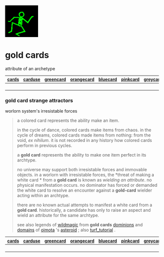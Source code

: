 ![dancer](assets/dancer.gif)

# gold cards

attribute of an archetype

|  [cards](cards.md)  |  [carduse](carduse.md)  |  [greencard](greencard.md)  |  [orangecard](orangecard.md)  |  [bluecard](bluecard.md)  |  [pinkcard](pinkcard.md)  |  [greycard](greycard.md)  |  [mintcard](mintcard.md)  |  [goldcard](goldcard.md)  |  [yellowcard](yellowcard.md)  | 
| ------------------- | ----------------------- | --------------------------- | ----------------------------- | ------------------------- | ------------------------- | ------------------------- | ------------------------- | ------------------------- | ----------------------------- | 
| &nbsp;              | &nbsp;                  | &nbsp;                      | &nbsp;                        | &nbsp;                    | &nbsp;                    | &nbsp;                    | &nbsp;                    | &nbsp;                    | &nbsp;                        | 

### gold card strange attractors

worlorn system's irresistable forces
>
>   a colored card represents the ability make an item. 
>
>   in the cycle of dance, colored cards make items from chaos. in the cycle of dreams, colored cards made items from nothing: from the void, *ex nihilum*. it is not recorded in any history how colored cards perform in previous cycles.
>
>   a **gold card** represents the ability to make one item perfect in its archtype.
>
>   no universe may support both irresistable forces and immovable objects. in a worlorn with irresistable forces, the *threat of making a white card * from a **gold card** is known as *wielding an attribute*. no physical manifestation occurs. no dominator has forced or demanded the white card to resolve an encounter against a **gold-card** wielder acting within an archtype.
>
>   there are no known actual attempts to manifest a white card from a **gold card**. historically, a candidate has only to raise an aspect and wield an attribute for the same archtype.
>
>   see also legends of  [wildmagic](wildmagic.md)  from **gold cards**  [dominions](dominions.md)  and  [domains](domains.md)  of  [oimota](oimota.md) 's  [asteroid](asteroid.md) ; also  [turf_tutorial](turf_tutorial.md) .

|  [cards](cards.md)  |  [carduse](carduse.md)  |  [greencard](greencard.md)  |  [orangecard](orangecard.md)  |  [bluecard](bluecard.md)  |  [pinkcard](pinkcard.md)  |  [greycard](greycard.md)  |  [mintcard](mintcard.md)  |  [goldcard](goldcard.md)  |  [yellowcard](yellowcard.md)  | 
| ------------------- | ----------------------- | --------------------------- | ----------------------------- | ------------------------- | ------------------------- | ------------------------- | ------------------------- | ------------------------- | ----------------------------- | 
| &nbsp;              | &nbsp;                  | &nbsp;                      | &nbsp;                        | &nbsp;                    | &nbsp;                    | &nbsp;                    | &nbsp;                    | &nbsp;                    | &nbsp;                        | 

 
